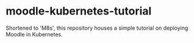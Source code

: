 # moodle-kubernetes-tutorial
Shortened to 'M8s', this repository houses a simple tutorial on deploying Moodle in Kubernetes.
